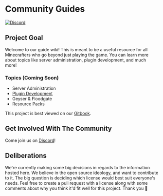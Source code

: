 # Community Guides

[![Discord](https://img.shields.io/discord/693992573294870639.svg)](https://discord.com/invite/QW2m6bYG4S)

## Project Goal

Welcome to our guide wiki! This is meant to be a useful resource for all Minecrafters who go beyond just playing the game. You can learn more about topics like server administration, plugin development, and much more!

### Topics \(Coming Soon\)

* Server Administration
* [Plugin Development](plugin-development/general-guidance.md)
* Geyser & Floodgate
* Resource Packs

This project is best viewed on our [Gitbook](https://vexelosity.gitbook.io/community-guides/).

## Get Involved With The Community

Come join us on [Discord](https://discord.com/invite/QW2m6bYG4S)!

## Deliberations

We're currently making some big decisions in regards to the information hosted here. We believe in the open source ideology, and want to contribute to it. The big question is deciding which license would best suit everyone's needs. Feel free to create a pull request with a license along with some comments about why you think it'd fit well for this project. Thank you 💖

